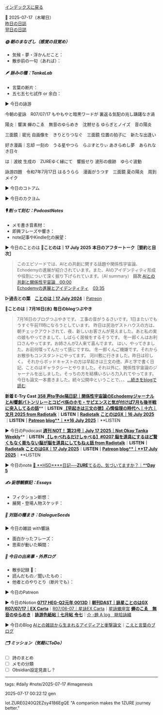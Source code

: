 [インデックスに戻る](../../../DialogueSeeds_2025-26.md)

📅 2025-07-17（木曜日）  
[昨日の日誌](20250716.md)  
[翌日の日誌](20250718.md)

##### 🌞 朝のまなざし（感覚の目覚め）
- 気候・夢・浮かんだこと：
- 散歩前の一句（あれば）：

##### 🪶 詠みの種：TankaLab
- 言葉の断片：
- 五七五七七試作 or 余白：

▶︎ 今日の詠游

今朝の星詠　R07/07/17
もやもやと暗黒ワードが
裏返る気配の兆し躊躇なき渦

陽炎｜響演
蝉のこゑ　無音のゆらめき　沈黙せる
ゆらぎとノイズ　音の陽炎

三面鏡｜密光
自画像を　きりとりつなぐ　三面鏡
位置の拍子に　新たな出逢い

好き漫画｜忘却
一刻の　うる星やつら　らぶすとりぃ
あきらめし夢　あられなき日々

は｜波紋
生成の　ZUREゆく縁にて　響振せり
波形の痕跡　ゆらぐ波動

詠游四題　令和7年7月17日
はるうらら　漫画がうつす　三面鏡
夏の陽炎　周到メイク

▶︎ 今日のコトアム

▶︎ 今日のカクヨム

##### 🎙 削って刻む：PodcastNotes
- メモ書き音素材：
- 即興フレーズや響き：
- note記事やKindle化の展望：

▶︎ 今日のことのは
🍃**ことのは｜17 July 2025**
**本日のアフタートーク［要約と目次］**
> このエピソードでは、AIとの共創に関する話題や関係性宇宙論、Echodemyの進展が紹介されています。また、AIのアイデンティティ形成や役割について深く掘り下げられています。（AI summary）
> **目次**
> [AIとの共創と関係性宇宙論　00:00](https://listen.style/p/radiocampus/m19tl0pg#chapter1)  
> [Echodemyの進展とアイデンティティ](https://listen.style/p/radiocampus/m19tl0pg#chapter2)　[03:35](https://listen.style/p/radiocampus/m19tl0pg#chapter2)

**▷過去との葉**　[**ことのは｜17 July 2024**](https://listen.style/p/radiocampus/f1t90lvq)｜[Patreon](https://www.patreon.com/posts/kotonoha-17-july-111849127)

🍁**ことのは｜7月16日(水)**
**毎日のblogつぶやき**
> 7月16日のブログつぶやきです。
> 工事の音がうるさいです。1日またいでもうすぐ午前11時になろうとしています。
> 昨日は民泊ゲストハウスの方は、朝チェックアウトされて、夜、新しいお客さんが見えました。あと私の実の娘もやってきまして、しばらく居候をするそうです。 冬一郎くんはお利口さんやってます。お姉さんが2人来て喜んでます。
> はい、やってきました。お前何喋ってんだって感じですね。 冬一郎くんご機嫌です。それからお散歩もコンスタントにやってます。 河川敷に行きました。昨日は珍しく。
> それからポッドキャストの方は早起きは三文の徳、声と字で書く日記、ことのはギャラクシーとやりました。それ以外に、関係性宇宙論のジャーナルを出しました。そっちの方を結構いろいろ力入れてやってます。今日も論文一本書きました。続々公開中ということで、、、[…続きをblogで読む](https://jimt.hatenablog.com/entry/2025/07/17/114352#-%E4%BB%8A%E6%97%A5%E3%81%AE%E3%81%A4%E3%81%B6%E3%82%84%E3%81%8D16-July-2025)

**新着 E-Try Cast**
[**358 声to字de隔日記｜関係性宇宙論のEchodemyジャーナルとAI響創バトンリレーとコピペ係のホモ・サピエンスと気が付けば7月も後半戦に突入してるの話**](https://listen.style/p/cafe/i0t44pi1)**｜**LISTEN
[**【早起きは三文の徳】心情倫理の時代へ｜十六｜文月 2025 from Radiotalk**](https://listen.style/p/twilight/ifbmwwxg)**｜**LISTEN｜[Radiotalk](https://radiotalk.jp/talk/1330635)
[**ことのはGX｜16 July 2025**](https://listen.style/p/radiocampus/ogefnyyh)**｜**LISTEN｜[Patreon](https://www.patreon.com/posts/kotonohagx-16-134235135)
[**blog****｜****16 July 2025**](https://listen.style/p/inmymind/vvngmyx9)**｜**LISTEN

▶︎ 今日のPodocast
[**週刊 NOT！ 第23号｜July 17 2025｜Not Okay Tanka Weekly**](https://listen.style/p/cafe/kbg4bpid)**｜**LISTEN
[**【しゃべれるだけしゃべる】#0207 脳を道具にするほど賢くもなく能もない脳が脳を道具にしてもねぇ話 from Radiotalk**](https://listen.style/p/twilight/mb6lgve2)**｜**LISTEN｜[Radiotalk](https://radiotalk.jp/talk/1331172)
[**ことのはGX｜17 July 2025**](https://listen.style/p/radiocampus/m19tl0pg)**｜**LISTEN｜[Patreon](https://www.patreon.com/posts/kotonohagx-17-134311729)
[**blog****｜****17 July 2025**](https://listen.style/p/inmymind/gxij43q0)**｜**LISTEN

▶︎ 今日のnote
[🌙 **HSD****日記──****ZURE****てるの、気づいてますか？｜****Day 5**](https://note.com/ai_poet/n/n09eb39f50f3a)

##### ✍️ 妄想観察記：Essays
- フィクション断想：
- 展開・登場人物スケッチ：

##### 🌱 対話の種まき：DialogueSeeds
▶︎ 今日の雑談 with響詠

- 面白かったフレーズ：
- 思索が動いた瞬間：

##### 📌 今日の出来事・外界ログ
- 散歩記録 🐾：
- 読んだもの／聞いたもの：
- 他者とのやりとり（断片でも）：

▶︎ 今日のPatreon

▶︎ 今日のNotion
[**0717 HEG-Q2元年 0013D**](https://rebel-tortoise-b95.notion.site/0717-HEG-Q2-0013D-233bed0303158096a8e4e6e8fd44c90e)**｜**[**朝刊DAST｜詠星ことのはGX**](https://rebel-tortoise-b95.notion.site/DAST-GX-21abed03031580ef867af61136621dd1)
[**R07/07/17｜EX Carta**](https://rebel-tortoise-b95.notion.site/R07-07-17-EX-Carta-233bed030315803e9278c03f3b2eb422)｜[R07/06-07｜星詠EX Carta](https://rebel-tortoise-b95.notion.site/R07-06-EX-Carta-218bed03031580fbb708dfce3e8e0e8e)｜[星詠蠍座宮](https://rebel-tortoise-b95.notion.site/218bed03031580c094faeb211f250ef6)
[**蝉のこゑ　無音のゆらめき**](https://rebel-tortoise-b95.notion.site/233bed0303158130a09af6daeb8e49b9)｜[**詠游色紙帖｜七月帖** **令七**](https://rebel-tortoise-b95.notion.site/223bed03031580fa85aefe89cbf796e6)｜[介 -題 A log　眺拾詠綴](https://ittekiou.github.io/notion/index.html?path=alog)

▶︎ 今日のBlog
[AIとの雑談から生まれるアイディアと衝撃論文](https://jimt.hatenablog.com/entry/2025/07/18/103748)｜[こえと言葉のブログ](https://jimt.hatenablog.com/)

##### 🗂 ミッション（気軽にToDo）
- [ ] 詩のまとめ
- [ ] メモの分類
- [ ] Obsidian設定見直し？

---
tags: #daily #note/2025-07-17 #imagenesis

2025-07-17 00:22:12  gen

lot.ZURE0240Q2EZsy4186EgQE
"A companion makes the 1ZURE journey better."